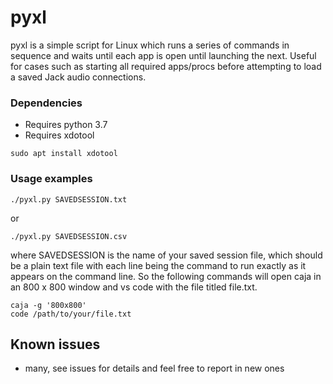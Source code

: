 # pyxl

pyxl is a simple script for Linux which runs a series of commands in sequence and waits until each app is open until launching the next.
Useful for cases such as starting all required apps/procs before attempting to load a saved Jack audio connections.

### Dependencies

* Requires python 3.7
* Requires xdotool
```
sudo apt install xdotool
```

### Usage examples

```
./pyxl.py SAVEDSESSION.txt
```
or
```
./pyxl.py SAVEDSESSION.csv
```
where SAVEDSESSION is the name of your saved session file, which should be a plain text file with each line being the command to run exactly as it appears on the command line.
So the following commands will open caja in an 800 x 800 window and vs code with the file titled file.txt.
```
caja -g '800x800'
code /path/to/your/file.txt
```

## Known issues

* many, see issues for details and feel free to report in new ones